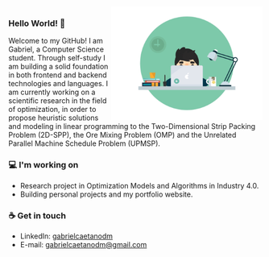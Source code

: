 <img src="https://github.com/gabriaraujo/gabriaraujo/blob/master/banner.gif" align="right" width="300">

### Hello World! 👋
Welcome to my GitHub! I am Gabriel, a Computer Science student. Through self-study I am building a solid foundation in both frontend and backend technologies and languages. I am currently working on a scientific research in the field of optimization, in order to propose heuristic solutions and modeling in linear programming to the Two-Dimensional Strip Packing Problem (2D-SPP), the Ore Mixing Problem (OMP) and the Unrelated Parallel Machine Schedule Problem (UPMSP).

### 💻 I'm working on
- Research project in Optimization Models and Algorithms in Industry 4.0.
- Building personal projects and my portfolio website. 

### ☕ Get in touch
- LinkedIn: <a href="https://www.linkedin.com/in/gabrielcaetanodm/" target="_blank">gabrielcaetanodm</a>
- E-mail: <a href="mailto:gabrielcaetanodm@gmail.com">gabrielcaetanodm@gmail.com</a>
